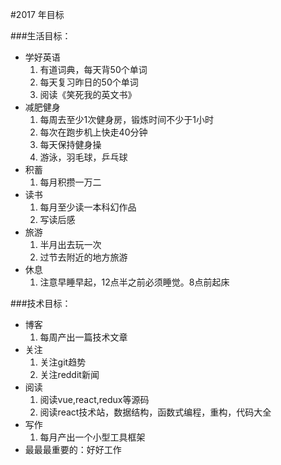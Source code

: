 #2017 年目标

###生活目标：
+ 学好英语
	1. 有道词典，每天背50个单词
	2. 每天复习昨日的50个单词
	3. 阅读《笑死我的英文书》
+ 减肥健身
	1. 每周去至少1次健身房，锻炼时间不少于1小时
	2. 每次在跑步机上快走40分钟
	3. 每天保持健身操
	4. 游泳，羽毛球，乒乓球
+ 积蓄
	1. 每月积攒一万二
+ 读书
	1. 每月至少读一本科幻作品
	2. 写读后感
+ 旅游
	1. 半月出去玩一次
	2. 过节去附近的地方旅游
+ 休息
	1. 注意早睡早起，12点半之前必须睡觉。8点前起床

###技术目标：

+ 博客
	1. 每周产出一篇技术文章
+  关注
	1. 关注git趋势
	2. 关注reddit新闻
+ 阅读
	1. 阅读vue,react,redux等源码
	2. 阅读react技术站，数据结构，函数式编程，重构，代码大全
+ 写作
	1. 每月产出一个小型工具框架
+  最最最重要的：好好工作
